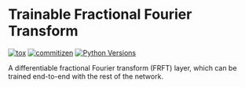 # Trainable Fractional Fourier Transform

[![tox](https://github.com/tunakasif/torch-frft/actions/workflows/tox.yml/badge.svg?branch=main)](https://github.com/tunakasif/torch-frft/actions/workflows/tox.yml)
[![commitizen](https://github.com/tunakasif/torch-frft/actions/workflows/bump.yml/badge.svg?branch=main)](https://github.com/tunakasif/torch-frft/actions/workflows/bump.yml)
[![Python Versions](https://img.shields.io/badge/python-3.10%20|%203.11-blue.svg)](https://img.shields.io/badge/python-3.10%20|%203.11-blue.svg)

A differentiable fractional Fourier transform (FRFT) layer, which can be trained end-to-end with the rest of the network.
